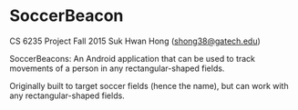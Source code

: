 # SoccerBeacon
CS 6235 Project
Fall 2015
Suk Hwan Hong (shong38@gatech.edu)

SoccerBeacons: An Android application that can be used to track movements of a person in any rectangular-shaped fields.

Originally built to target soccer fields (hence the name), but can work with any rectangular-shaped fields.
